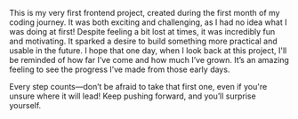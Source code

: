 This is my very first frontend project, created during the first month of my coding journey. It was both exciting and challenging, as I had no idea what I was doing at first! Despite feeling a bit lost at times, it was incredibly fun and motivating. It sparked a desire to build something more practical and usable in the future. I hope that one day, when I look back at this project, I'll be reminded of how far I’ve come and how much I’ve grown. It’s an amazing feeling to see the progress I’ve made from those early days.

Every step counts—don’t be afraid to take that first one, even if you're unsure where it will lead! Keep pushing forward, and you’ll surprise yourself.
